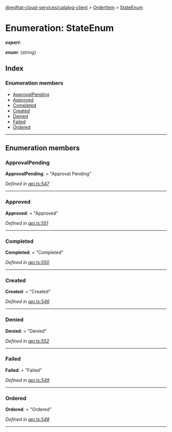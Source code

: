 [@redhat-cloud-services/catalog-client](../README.md) > [OrderItem](../modules/orderitem.md) > [StateEnum](../enums/orderitem.stateenum.md)

# Enumeration: StateEnum

*__export__*: 

*__enum__*: {string}

## Index

### Enumeration members

* [ApprovalPending](orderitem.stateenum.md#approvalpending)
* [Approved](orderitem.stateenum.md#approved)
* [Completed](orderitem.stateenum.md#completed)
* [Created](orderitem.stateenum.md#created)
* [Denied](orderitem.stateenum.md#denied)
* [Failed](orderitem.stateenum.md#failed)
* [Ordered](orderitem.stateenum.md#ordered)

---

## Enumeration members

<a id="approvalpending"></a>

###  ApprovalPending

**ApprovalPending**:  = "Approval Pending"

*Defined in [api.ts:547](https://github.com/RedHatInsights/javascript-clients/blob/master/packages/catalog/api.ts#L547)*

___
<a id="approved"></a>

###  Approved

**Approved**:  = "Approved"

*Defined in [api.ts:551](https://github.com/RedHatInsights/javascript-clients/blob/master/packages/catalog/api.ts#L551)*

___
<a id="completed"></a>

###  Completed

**Completed**:  = "Completed"

*Defined in [api.ts:550](https://github.com/RedHatInsights/javascript-clients/blob/master/packages/catalog/api.ts#L550)*

___
<a id="created"></a>

###  Created

**Created**:  = "Created"

*Defined in [api.ts:546](https://github.com/RedHatInsights/javascript-clients/blob/master/packages/catalog/api.ts#L546)*

___
<a id="denied"></a>

###  Denied

**Denied**:  = "Denied"

*Defined in [api.ts:552](https://github.com/RedHatInsights/javascript-clients/blob/master/packages/catalog/api.ts#L552)*

___
<a id="failed"></a>

###  Failed

**Failed**:  = "Failed"

*Defined in [api.ts:549](https://github.com/RedHatInsights/javascript-clients/blob/master/packages/catalog/api.ts#L549)*

___
<a id="ordered"></a>

###  Ordered

**Ordered**:  = "Ordered"

*Defined in [api.ts:548](https://github.com/RedHatInsights/javascript-clients/blob/master/packages/catalog/api.ts#L548)*

___

